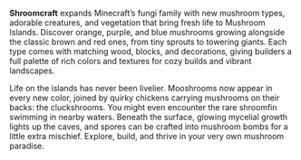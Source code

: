 **Shroomcraft** expands Minecraft’s fungi family with new mushroom types, adorable creatures, and vegetation that bring fresh life to Mushroom Islands. Discover orange, purple, and blue mushrooms growing alongside the classic brown and red ones, from tiny sprouts to towering giants. Each type comes with matching wood, blocks, and decorations, giving builders a full palette of rich colors and textures for cozy builds and vibrant landscapes.  

Life on the islands has never been livelier. Mooshrooms now appear in every new color, joined by quirky chickens carrying mushrooms on their backs: the cluckshrooms. You might even encounter the rare shroomfin swimming in nearby waters. Beneath the surface, glowing mycelial growth lights up the caves, and spores can be crafted into mushroom bombs for a little extra mischief. Explore, build, and thrive in your very own mushroom paradise.  
